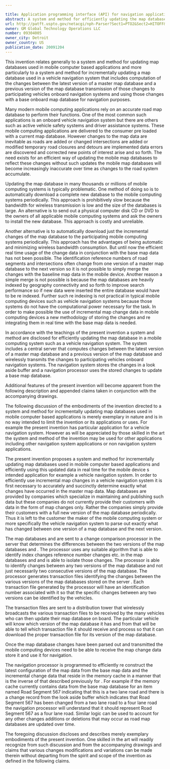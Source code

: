 ```yaml
---

title: Application programming interface (API) for navigation applications that merges incremental updates with existing map database
abstract: A system and method for efficiently updating the map database in a mobile computing system, such as a vehicle navigation system. The system includes a central server that computes changes between the latest version of a master map database and a previous version of the map database, and wirelessly transmits the changes to participating vehicles' onboard navigation systems. The navigation system stores the changes in a look-aside buffer, and a navigation processor uses the stored changes to update a base map database.
url: http://patft.uspto.gov/netacgi/nph-Parser?Sect1=PTO2&Sect2=HITOFF&p=1&u=%2Fnetahtml%2FPTO%2Fsearch-adv.htm&r=1&f=G&l=50&d=PALL&S1=09304005&OS=09304005&RS=09304005
owner: GM Global Technology Operations LLC
number: 09304005
owner_city: Detroit
owner_country: US
publication_date: 20091204
---
```

This invention relates generally to a system and method for updating map databases used in mobile computer based applications and more particularly to a system and method for incrementally updating a map database used in a vehicle navigation system that includes computation of the changes between the latest version of a master map database and a previous version of the map database transmission of those changes to participating vehicles onboard navigation systems and using those changes with a base onboard map database for navigation purposes.

Many modern mobile computing applications rely on an accurate road map database to perform their functions. One of the most common such applications is an onboard vehicle navigation system but there are others such as active vehicle safety systems and driver assistance systems. These mobile computing applications are delivered to the consumer pre loaded with a current map database. However changes to the map data are inevitable as roads are added or changed intersections are added or modified temporary road closures and detours are implemented data errors are discovered and corrected new points of interest arise and so forth. The need exists for an efficient way of updating the mobile map databases to reflect these changes without such updates the mobile map databases will become increasingly inaccurate over time as changes to the road system accumulate.

Updating the map database in many thousands or millions of mobile computing systems is typically problematic. One method of doing so is to automatically download a complete new database to the mobile computing systems periodically. This approach is prohibitively slow because the bandwidth for wireless transmission is low and the size of the databases is large. An alternative is to send out a physical computer disk CD or DVD to the owners of all applicable mobile computing systems and ask the owners to install the new database. This approach is costly and unreliable.

Another alternative is to automatically download just the incremental changes of the map database to the participating mobile computing systems periodically. This approach has the advantages of being automatic and minimizing wireless bandwidth consumption. But until now the efficient real time usage of the change data in conjunction with the base map data has not been possible. The identification reference numbers of road segments and intersections often change from one version of a master map database to the next version so it is not possible to simply merge the changes with the baseline map data in the mobile device. Another reason a simple merge is not possible is because the map databases are heavily indexed by geography connectivity and so forth to improve search performance so if new data were inserted the entire database would have to be re indexed. Further such re indexing is not practical in typical mobile computing devices such as vehicle navigation systems because those systems do not have the computational power necessary for the task. In order to make possible the use of incremental map change data in mobile computing devices a new methodology of storing the changes and re integrating them in real time with the base map data is needed.

In accordance with the teachings of the present invention a system and method are disclosed for efficiently updating the map database in a mobile computing system such as a vehicle navigation system. The system includes a central server that computes changes between the latest version of a master map database and a previous version of the map database and wirelessly transmits the changes to participating vehicles onboard navigation systems. The navigation system stores the changes in a look aside buffer and a navigation processor uses the stored changes to update a base map database.

Additional features of the present invention will become apparent from the following description and appended claims taken in conjunction with the accompanying drawings.

The following discussion of the embodiments of the invention directed to a system and method for incrementally updating map databases used in mobile computer based applications is merely exemplary in nature and is in no way intended to limit the invention or its applications or uses. For example the present invention has particular application for a vehicle navigation system. However as will be appreciated by those skilled in the art the system and method of the invention may be used for other applications including other navigation system applications or non navigation system applications.

The present invention proposes a system and method for incrementally updating map databases used in mobile computer based applications and efficiently using this updated data in real time for the mobile device s intended application for example a vehicle navigation system. In order to efficiently use incremental map changes in a vehicle navigation system it is first necessary to accurately and succinctly determine exactly what changes have occurred in the master map data. Map databases are provided by companies which specialize in maintaining and publishing such data but these companies do not currently provide their customers with data in the form of map changes only. Rather the companies simply provide their customers with a full new version of the map database periodically. Thus it is left to the customer the maker of the mobile computing system or more specifically the vehicle navigation system to parse out exactly what has changed between one version of a map database and the next version.

The map databases and are sent to a change comparison processor in the server that determines the differences between the two versions of the map databases and . The processor uses any suitable algorithm that is able to identify index changes reference number changes etc. in the map databases and and is able to isolate those changes. The processor is able to identify changes between any two versions of the map database and not just necessarily two consecutive versions of the map database. The processor generates transaction files identifying the changes between the various versions of the map databases stored on the server . Each transaction file generated by the processor will have an identification number associated with it so that the specific changes between any two versions can be identified by the vehicles.

The transaction files are sent to a distribution tower that wirelessly broadcasts the various transaction files to be received by the many vehicles who can then update their map database on board. The particular vehicle will know which version of the map database it has and from that will be able to tell which transaction file it should receive and process so that it can download the proper transaction file for its version of the map database.

Once the map database changes have been parsed out and transmitted the mobile computing devices need to be able to receive the map change data store it and use it for navigation.

The navigation processor is programmed to efficiently re construct the latest configuration of the map data from the base map data and the incremental change data that reside in the memory cache in a manner that is the inverse of that described previously for . For example if the memory cache currently contains data from the base map database for an item named Road Segment 567 indicating that this is a two lane road and there is a change record from the look aside buffer which indicates that Road Segment 567 has been changed from a two lane road to a four lane road the navigation processor will understand that it should represent Road Segment 567 as a four lane road. Similar logic can be used to account for any other changes additions or deletions that may occur as road map databases are updated over time.

The foregoing discussion discloses and describes merely exemplary embodiments of the present invention. One skilled in the art will readily recognize from such discussion and from the accompanying drawings and claims that various changes modifications and variations can be made therein without departing from the spirit and scope of the invention as defined in the following claims.

